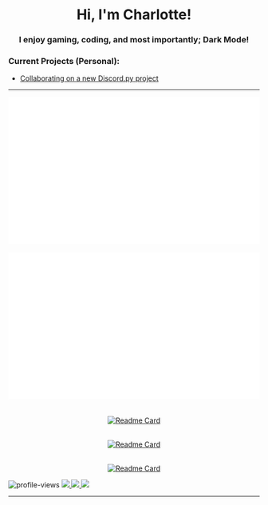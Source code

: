 <h1 align="center">Hi, I'm Charlotte!</h1>

<h3 align="center">I enjoy gaming, coding, and most importantly; Dark Mode! </br>



### Current Projects (Personal):
* <a href="https://github.com/EggDevPy/cocoaPy"> Collaborating on a new Discord.py project </a>
---
    
<div align="center">   
   
![Stats](https://github.com/charlotte-2222/CopyofGitVisual/blob/master/generated/overview.svg)
    
![Top Langs](https://github.com/charlotte-2222/CopyofGitVisual/blob/master/generated/languages.svg)
    
<br><a href="https://github.com/charlotte-2222/FembotV3">
[![Readme Card](https://github-readme-stats.vercel.app/api/pin/?username=charlotte-2222&repo=FembotV3&theme=omni)](https://github.com/charlotte-2222/FembotV3)
 </a>

<br><a href="https://github.com/charlotte-2222/the-buttons">
[![Readme Card](https://github-readme-stats.vercel.app/api/pin/?username=charlotte-2222&repo=the-buttons&theme=omni)](https://github.com/charlotte-2222/the-buttons)
 </a>
    
<br><a href="https://github.com/charlotte-2222/Rolling-Hills-Veterinarian">
[![Readme Card](https://github-readme-stats.vercel.app/api/pin/?username=charlotte-2222&repo=Rolling-Hills-Veterinarian&theme=omni)](https://github.com/charlotte-2222/Rolling-Hills-Veterinarian)
 </a>
    
    
</div>


<p align="left"> 
<img src="https://komarev.com/ghpvc/?username=im-zach&label=Profile%20views&color=0e75b6&style=flat" alt="profile-views"> 
    
<a href="https://www.linkedin.com/in/charlotte-childers-2500b2235/">
<img src="https://img.shields.io/badge/LinkedIn-0077B5?style=for-the-badge&logo=linkedin&logoColor=white">
</a>
    
 <a href="https://twitter.com/Charlotte_cjc">
<img src="https://img.shields.io/badge/Twitter-1DA1F2?style=for-the-badge&logo=twitter&logoColor=white">
</a>
    

<img src="http://ForTheBadge.com/images/badges/built-with-love.svg">


</p>




---
 
